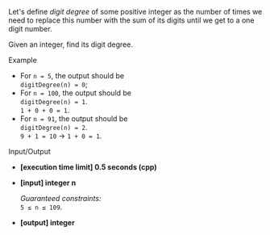 
Let's define  _digit degree_  of some positive integer as the number of times we need to replace this number with the sum of its digits until we get to a one digit number.

Given an integer, find its digit degree.

Example

-   For  `n = 5`, the output should be  
    `digitDegree(n) = 0`;
-   For  `n = 100`, the output should be  
    `digitDegree(n) = 1`.  
    `1 + 0 + 0 = 1`.
-   For  `n = 91`, the output should be  
    `digitDegree(n) = 2`.  
    `9 + 1 = 10`  ->  `1 + 0 = 1`.

Input/Output

-   **[execution time limit] 0.5 seconds (cpp)**
    
-   **[input] integer n**
    
    _Guaranteed constraints:_  
    `5 ≤ n ≤ 109`.
    
-   **[output] integer**